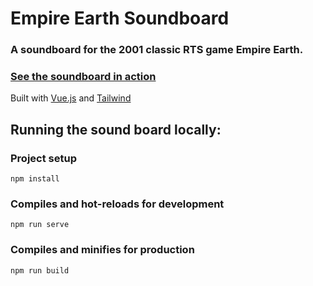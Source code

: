 # Empire Earth Soundboard

### A soundboard for the 2001 classic RTS game Empire Earth.

### [See the soundboard in action](https://eesoundboard.online/)

Built with [Vue.js](https://vuejs.org/) and [Tailwind](https://tailwindcss.com/)

## Running the sound board locally:

### Project setup
```
npm install
```

### Compiles and hot-reloads for development
```
npm run serve
```

### Compiles and minifies for production
```
npm run build
```
